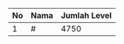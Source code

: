 | No | Nama            | Jumlah Level |
|----|-----------------|--------------|
| 1  | #    |    4750        |
